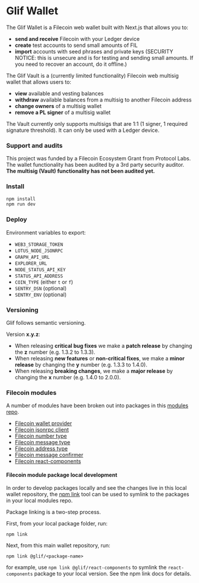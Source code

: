 # Glif Wallet

<!-- Glif art/branding -->

The Glif Wallet is a Filecoin web wallet built with Next.js that allows you to:

- **send and receive** Filecoin with your Ledger device
- **create** test accounts to send small amounts of FIL
- **import** accounts with seed phrases and private keys (SECURITY NOTICE: this is unsecure and is for testing and sending small amounts. If you need to recover an account, do it offline.)

The Glif Vault is a (currently limited functionality) Filecoin web multisig wallet that allows users to:

- **view** available and vesting balances
- **withdraw** available balances from a multisig to another Filecoin address
- **change owners** of a multisig wallet
- **remove a PL signer** of a multisig wallet

The Vault currently only supports multisigs that are 1:1 (1 signer, 1 required signature threshold). It can only be used with a Ledger device.

### Support and audits

This project was funded by a Filecoin Ecosystem Grant from Protocol Labs. The wallet functionality has been audited by a 3rd party security auditor. **The multisig (Vault) functionality has not been audited yet.**

### Install

```bash
npm install
npm run dev
```

### Deploy

Environment variables to export:

- `WEB3_STORAGE_TOKEN`
- `LOTUS_NODE_JSONRPC`
- `GRAPH_API_URL`
- `EXPLORER_URL`
- `NODE_STATUS_API_KEY`
- `STATUS_API_ADDRESS`
- `COIN_TYPE` (either `t` or `f`)
- `SENTRY_DSN` (optional)
- `SENTRY_ENV` (optional)

### Versioning

Glif follows semantic versioning.

Version **x.y.z**:

- When releasing **critical bug fixes** we make a **patch release** by changing the **z** number (e.g. 1.3.2 to 1.3.3).
- When releasing **new features** or **non-critical fixes**, we make a **minor release** by changing the **y** number (e.g. 1.3.3 to 1.4.0).
- When releasing **breaking changes**, we make a **major release** by changing the **x** number (e.g. 1.4.0 to 2.0.0).

### Filecoin modules

A number of modules have been broken out into packages in this [modules repo](https://github.com/glifio/modules).

- [Filecoin wallet provider](https://github.com/glifio/modules/tree/primary/packages/filecoin-wallet-provider)
- [Filecoin jsonrpc client](https://github.com/glifio/modules/tree/primary/packages/filecoin-rpc-client)
- [Filecoin number type](https://github.com/glifio/modules/tree/primary/packages/filecoin-number)
- [Filecoin message type](https://github.com/glifio/modules/tree/primary/packages/filecoin-message)
- [Filecoin address type](https://github.com/glifio/modules/tree/primary/packages/filecoin-address)
- [Filecoin message confirmer](https://github.com/glifio/modules/tree/primary/packages/filecoin-message-confirmer)
- [Filecoin react-components](https://github.com/glifio/modules/tree/primary/packages/react-components)

#### Filecoin module package local development

In order to develop packages locally and see the changes live in this local wallet repository, the [npm link](https://docs.npmjs.com/cli/v7/commands/npm-link) tool can be used to symlink to the packages in your local modules repo.

Package linking is a two-step process.

First, from your local package folder, run:

```
npm link
```

Next, from this main wallet repository, run:

```
npm link @glif/<package-name>
```

for example, use `npm link @glif/react-components` to symlink the `react-components` package to your local version. See the npm link docs for details.

